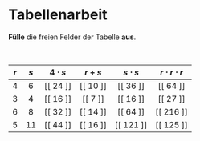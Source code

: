 <!--
version:  0.0.1

language: de

@style
input {
    text-align: center;
}
@end

formula: \carry   \textcolor{red}{\scriptsize #1}
formula: \digit   \rlap{\carry{#1}}\phantom{#2}#2
formula: \permil  \text{‰}

import: https://raw.githubusercontent.com/LiaTemplates/Tikz-Jax/main/README.md

script: https://cdn.jsdelivr.net/gh/LiaTemplates/Tikz-Jax@main/dist/index.js


tags: Tabelle, Parameter, sehr leicht, sehr niedrig, Angeben

comment: Setze für die Parameter Werte ein und fülle alle Felder der Tabelle aus.

author: Martin Lommatzsch

-->




# Tabellenarbeit

**Fülle** die freien Felder der Tabelle **aus**.

<br>

<!-- data-type="none" -->
|  $r$  |   $s$   |  $4\cdot s$   |  $r + s$     | $s \cdot s$ | $r \cdot r \cdot r$ |
| :---: | :-----: | :-----------: | :----------: | :---------: | :---------: |
|   4   |    6   |    [[ 24 ]]    |   [[ 10 ]]   |  [[ 36  ]]  |  [[ 64  ]]  |
|   3   |    4   |    [[ 16 ]]    |   [[ 7  ]]   |  [[ 16  ]]  |  [[ 27  ]]  |
|   6   |    8   |    [[ 32 ]]    |   [[ 14 ]]   |  [[ 64  ]]  |  [[ 216 ]]  |
|   5   |    11  |    [[ 44 ]]    |   [[ 16 ]]   |  [[ 121 ]]  |  [[ 125 ]]  |
